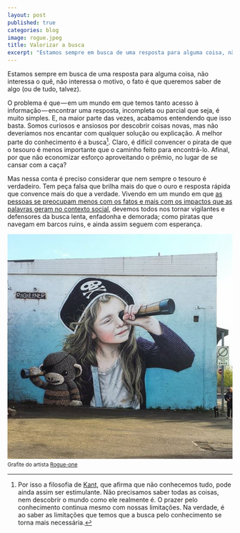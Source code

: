 ```yaml
---
layout: post
published: true
categories: blog
image: rogue.jpeg
title: Valorizar a busca
excerpt: "Estamos sempre em busca de uma resposta para alguma coisa, não interessa o quê, não interessa o motivo, o fato é que queremos saber de algo (ou de tudo, talvez)."
---
```


Estamos sempre em busca de uma resposta para alguma coisa, não interessa o quê, não interessa o motivo, o fato é que queremos saber de algo (ou de tudo, talvez).

O problema é que — em um mundo em que temos tanto acesso à informação — encontrar uma resposta, incompleta ou parcial que seja, é muito simples. E, na maior parte das vezes, acabamos entendendo que isso basta. Somos curiosos e ansiosos por descobrir coisas novas, mas não deveríamos nos encantar com qualquer solução ou explicação. A melhor parte do conhecimento é a busca[^1]. Claro, é difícil convencer o pirata de que o tesouro é menos importante que o caminho feito para encontrá-lo. Afinal, por que não economizar esforço aproveitando o prêmio, no lugar de se cansar com a caça?

Mas nessa conta é preciso considerar que nem sempre o tesouro é verdadeiro. Tem peça falsa que brilha mais do que o ouro e resposta rápida que convence mais do que a verdade. Vivendo em um mundo em que [as pessoas se preocupam menos com os fatos e mais com os impactos que as palavras geram no contexto social](https://www.nexojornal.com.br/expresso/2016/11/16/O-que-%C3%A9-%E2%80%98p%C3%B3s-verdade%E2%80%99-a-palavra-do-ano-segundo-a-Universidade-de-Oxford), devemos todos nos tornar vigilantes e defensores da busca lenta, enfadonha e demorada; como piratas que navegam em barcos ruins, e ainda assim seguem com esperança.

<img src="/assets/images/rogue.jpeg">
<small>Grafite do artista <a href="https://www.facebook.com/R0GUE0NER/">Rogue-one</a></small>

[^1]: Por isso a filosofia de [Kant](https://g.co/kgs/SGS6yq), que afirma que não conhecemos tudo, pode ainda assim ser estimulante. Não precisamos saber todas as coisas, nem descobrir o mundo como ele realmente é. O prazer pelo conhecimento continua mesmo com nossas limitações. Na verdade, é ao saber as limitações que temos que a busca pelo conhecimento se torna mais necessária.
